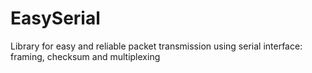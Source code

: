 # EasySerial
Library for easy and reliable packet transmission using serial interface: framing, checksum and multiplexing
